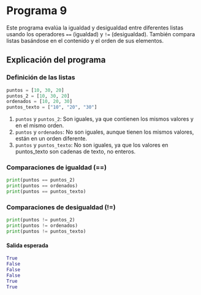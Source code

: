 # Programa 9
Este programa evalúa la igualdad y desigualdad entre diferentes listas usando los operadores `==` (igualdad) y `!=` (desigualdad).
También compara listas basándose en el contenido y el orden de sus elementos.
## Explicación del programa
### Definición de las listas
```python
puntos = [10, 30, 20]            
puntos_2 = [10, 30, 20]           
ordenados = [10, 20, 30]          
puntos_texto = ["10", "20", "30"] 
```
1. `puntos` y `puntos_2`: Son iguales, ya que contienen los mismos valores y en el mismo orden.
2. `puntos` y `ordenados`: No son iguales, aunque tienen los mismos valores, están en un orden diferente.
3. `puntos` y `puntos_texto`: No son iguales, ya que los valores en puntos_texto son cadenas de texto, no enteros.

### Comparaciones de igualdad (==)
```python
print(puntos == puntos_2)  
print(puntos == ordenados) 
print(puntos == puntos_texto) 
```

### Comparaciones de desigualdad (!=)
```python
print(puntos != puntos_2)  
print(puntos != ordenados) 
print(puntos != puntos_texto) 
```

#### Salida esperada
```python
True
False
False
False
True
True
```
